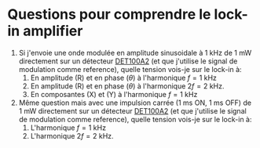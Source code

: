 # Questions pour comprendre le lock-in amplifier



1. Si j'envoie une onde modulée en amplitude sinusoidale à 1 kHz  de 1 mW directement sur un détecteur [DET100A2](https://www.thorlabs.com/newgrouppage9.cfm?objectgroup_id=1295&pn=DET100A2) (et que j'utilise le signal de modulation comme reference), quelle tension vois-je sur le lock-in à:
   1. En amplitude (R) et en phase ($\theta$)  à l'harmonique $f=1$ kHz
   2. En amplitude (R) et en phase ($\theta$) à l'harmonique $2f = 2$ kHz.
   3. En composantes (X) et (Y)  à l'harmonique $f=1$ kHz
2. Même question mais avec une impulsion carrée (1 ms ON, 1 ms OFF)  de 1 mW directement sur un détecteur [DET100A2](https://www.thorlabs.com/newgrouppage9.cfm?objectgroup_id=1295&pn=DET100A2) (et que j'utilise le signal de modulation comme reference), quelle tension vois-je sur le lock-in à:
   1. L'harmonique $f=1$ kHz
   2. L'harmonique $2f = 2$ kHz.